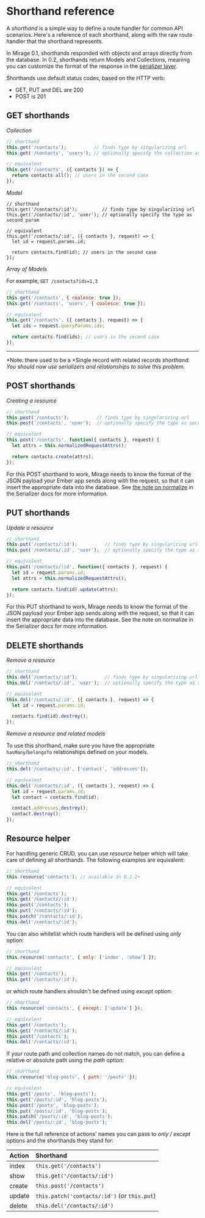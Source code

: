 # Shorthand reference

A *shorthand* is a simple way to define a route handler for common API scenarios. Here's a reference of each shorthand, along with the raw route handler that the shorthand represents.

In Mirage 0.1, shorthands responded with objects and arrays directly from the database. In 0.2, shorthands return Models and Collections, meaning you can customize the format of the response in the [serializer layer](../serializers).

Shorthands use default status codes, based on the HTTP verb:

  - GET, PUT and DEL are 200
  - POST is 201

## GET shorthands

*Collection*

```js
// shorthand
this.get('/contacts');          // finds type by singularizing url
this.get('/contacts', 'users'); // optionally specify the collection as second param

// equivalent
this.get('/contacts', ({ contacts }) => {
  return contacts.all(); // users in the second case
});
```

*Model*

```
// shorthand
this.get('/contacts/:id');         // finds type by singularizing url
this.get('/contacts/:id', 'user'); // optionally specify the type as second param

// equivalent
this.get('/contacts/:id', ({ contacts }, request) => {
  let id = request.params.id;

  return contacts.find(id); // users in the second case
});
```

*Array of Models*

For example, `GET /contacts?ids=1,3`

```js
// shorthand
this.get('/contacts', { coalesce: true });
this.get('/contacts', 'users', { coalesce: true });

// equivalent
this.get('/contacts', ({ contacts }, request) => {
  let ids = request.queryParams.ids;

  return contacts.find(ids); // users in the second case
});
```

---

*Note: there used to be a *Single record with related records *shorthand. You should now use serializers and relationships to solve this problem.*

## POST shorthands

*Creating a resource*

```js
// shorthand
this.post('/contacts');          // finds type by singularizing url
this.post('/contacts', 'user');  // optionally specify the type as second param

// equivalent
this.post('/contacts', function({ contacts }, request) {
  let attrs = this.normalizedRequestAttrs();

  return contacts.create(attrs);
});
```

For this POST shorthand to work, Mirage needs to know the format of the JSON payload your Ember app sends along with the request, so that it can insert the appropriate data into the database. See [the note on normalize](../serializers/#normalizejson) in the Serializer docs for more information.

## PUT shorthands

*Update a resource*

```js
// shorthand
this.put('/contacts/:id');          // finds type by singularizing url
this.put('/contacts/:id', 'user');  // optionally specify the type as second param

// equivalent
this.put('/contacts/:id', function({ contacts }, request) {
  let id = request.params.id;
  let attrs = this.normalizedRequestAttrs();

  return contacts.find(id).update(attrs);
});
```

For this PUT shorthand to work, Mirage needs to know the format of the JSON payload your Ember app sends along with the request, so that it can insert the appropriate data into the database. See the note on normalize in the Serializer docs for more information.

## DELETE shorthands

*Remove a resource*

```js
// shorthand
this.del('/contacts/:id');          // finds type by singularizing url
this.del('/contacts/:id', 'user');  // optionally specify the type as second param

// equivalent
this.del('/contacts/:id', ({ contacts }, request) => {
  let id = request.params.id;

  contacts.find(id).destroy();
});
```

*Remove a resource and related models*

To use this shorthand, make sure you have the appropriate `hasMany`/`belongsTo` relationships defined on your models.

```js
// shorthand
this.del('/contacts/:id', ['contact', 'addresses']);

// equivalent
this.del('/contacts/:id', ({ contacts }, request) => {
  let id = request.params.id;
  let contact = contacts.find(id);

  contact.addresses.destroy();
  contact.destroy();
});
```

## Resource helper

For handling generic CRUD, you can use *resource* helper which will take care of defining all shorthands. The following examples are equivalent:

```js
// shorthand
this.resource('contacts'); // available in 0.2.2+

// equivalent
this.get('/contacts');
this.get('/contacts/:id');
this.post('/contacts');
this.put('/contacts/:id');
this.patch('/contacts/:id');
this.del('/contacts/:id');
```

You can also whitelist which route handlers will be defined using *only* option:

```js
// shorthand
this.resource('contacts', { only: ['index', 'show'] });

// equivalent
this.get('/contacts');
this.get('/contacts/:id');
```

or which route handlers shouldn't be defined using *except* option:

```js
// shorthand
this.resource('contacts', { except: ['update'] });

// equivalent
this.get('/contacts');
this.get('/contacts/:id');
this.post('/contacts');
this.del('/contacts/:id');
```

If your route path and collection names do not match, you can define a relative or absolute path using the *path* option:

```js
// shorthand
this.resource('blog-posts', { path: '/posts' });

// equivalent
this.get('/posts', 'blog-posts');
this.get('/posts/:id', 'blog-posts');
this.post('/posts', 'blog-posts');
this.put('/posts/:id', 'blog-posts');
this.patch('/posts/:id', 'blog-posts');
this.del('/posts/:id', 'blog-posts');
```

Here is the full reference of actions' names you can pass to *only* / *except* options and the shorthands they stand for:

| Action | Shorthand                                    |
|:-------|:---------------------------------------------|
| index  | `this.get('/contacts')`                      |
| show   | `this.get('/contacts/:id')`                  |
| create | `this.post('/contacts')`                     |
| update | `this.patch('contacts/:id')` (or `this.put`) |
| delete | `this.del('/contacts/:id')`                  |

